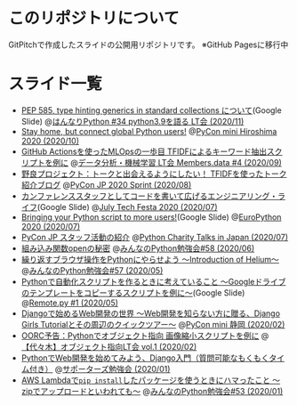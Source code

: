 # このリポジトリについて
GitPitchで作成したスライドの公開用リポジトリです。 ※GitHub Pagesに移行中

# スライド一覧

- [PEP 585, type hinting generics in standard collections について](https://docs.google.com/presentation/d/1KJlSSS-ZDByqqg_HO0_EFGbXCBqR8OMzzWwz8xvGQkU/edit?usp=sharing)(Google Slide) @[はんなりPython #34 python3.9を語る LT会 (2020/11)](https://hannari-python.connpass.com/event/191566/)
- [Stay home, but connect global Python users!](https://ftnext.github.io/2020_slides/pyconhiro_Oct_connect_global/slide.html) @[PyCon mini Hiroshima 2020 (2020/10)](https://hiroshima.pycon.jp/2020/)
- [GitHub Actionsを使ったMLOpsの一歩目 TFIDFによるキーワード抽出スクリプトを例に](https://gitpitch.com/ftnext/2020_slides/master?p=memdata_Sep_actions_mlops_first) @[データ分析・機械学習 LT会 Members.data #4 (2020/09)](https://dataadventure.connpass.com/event/185016/)
- [野良プロジェクト：トークと出会えるようにしたい！ TFIDFを使ったトーク紹介ブログ](https://gitpitch.com/ftnext/2020_slides/master?p=pyconjp_Aug_sprint_talk_tfidf) @[PyCon JP 2020 Sprint (2020/08)](https://pyconjp.connpass.com/event/183507/)
- [カンファレンススタッフとしてコードを書いて広げるエンジニアリング・ライフ](https://docs.google.com/presentation/d/1ATNL1J5OtCW3ay3rs8kynULl0cJ6bKJje654XvI8BuM/edit?usp=sharing)(Google Slide) @[July Tech Festa 2020 (2020/07)](https://techfesta.connpass.com/event/175611/)
- [Bringing your Python script to more users!](https://docs.google.com/presentation/d/1suCR74htBu-8m-JNKsafXMNkV63-LsXlp_PGJXZy9Xw/edit?usp=sharing)(Google Slide) @[EuroPython 2020 (2020/07)](https://ep2020.europython.eu/)
- [PyCon JP スタッフ活動の紹介](https://ftnext.github.io/2020_slides/pycharity_Jul_pyconjp_staff/slide.html) @[Python Charity Talks in Japan (2020/07)](https://pyconjp.connpass.com/event/177586/)
- [組み込み関数openの秘密](https://gitpitch.com/ftnext/2020_slides/master?p=stapy_Jun_builtins_open) @[みんなのPython勉強会#58 (2020/06)](https://startpython.connpass.com/event/175451/)
- [繰り返すブラウザ操作をPythonにやらせよう 〜Introduction of Helium〜](https://gitpitch.com/ftnext/2020_slides/master?p=stapy_May_helium_auto_browser) @[みんなのPython勉強会#57 (2020/05)](https://startpython.connpass.com/event/163366/)
- [Pythonで自動化スクリプトを作るときに考えていること 〜Googleドライブのテンプレートをコピーするスクリプトを例に〜](https://docs.google.com/presentation/d/1YP03-0THNmWLdqIi_hrcgi-k7y_2G7jj5iWXf973Ew4/edit?usp=sharing)(Google Slide) @[Remote.py #1 (2020/05)](https://lapras.connpass.com/event/174515/)
- [Djangoで始めるWeb開発の世界 〜Web開発を知らない方に贈る、Django Girls Tutorialとその周辺のクイックツアー〜](https://gitpitch.com/ftnext/2020_slides/master?p=pycon_shizu_Feb_django_intro) @[PyCon mini 静岡 (2020/02)](https://shizuoka.pycon.jp/)
- [OORC予告：Pythonでオブジェクト指向 画像縮小スクリプトを例に](https://gitpitch.com/ftnext/2020_slides/master?p=rakus_Feb_python_oop) @[【代々木】オブジェクト指向LT会 vol.1 (2020/02)](https://rakus.connpass.com/event/162841/)
- [PythonでWeb開発を始めてみよう、Django入門（質問可能なもくもくタイム付き）](https://gitpitch.com/ftnext/2020_slides/master?p=spzcolab_Jan_django) @[サポーターズ勉強会 (2020/01)](https://supporterzcolab.com/event/1032/)
- [AWS Lambdaで`pip install`したパッケージを使うときにハマったこと 〜zipでアップロードといわれても〜](https://gitpitch.com/ftnext/2020_slides/master?p=stapy_Jan_AWS_lambda) @[みんなのPython勉強会#53 (2020/01)](https://startpython.connpass.com/event/150922/)
